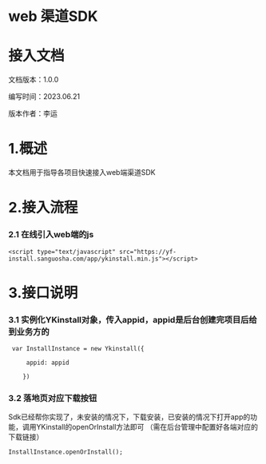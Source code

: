 # **web 渠道SDK**

# **接入文档**

文档版本：1.0.0

编写时间：2023.06.21

版本作者：李运




  

# **1.概述**

本文档用于指导各项目快速接入web端渠道SDK

  

# **2.接入流程**

### **2.1  在线引入web端的js**

```
<script type="text/javascript" src="https://yf-install.sanguosha.com/app/ykinstall.min.js"></script>        
```
  

# **3.接口说明**

### **3.1 实例化YKinstall对象，传入appid，appid是后台创建完项目后给到业务方的**

```
 var InstallInstance = new Ykinstall({

     appid: appid

    })
```

  

### **3.2 落地页对应下载按钮**

Sdk已经帮你实现了，未安装的情况下，下载安装，已安装的情况下打开app的功能，调用YKinstall的openOrInstall方法即可 （需在后台管理中配置好各端对应的下载链接）

```
InstallInstance.openOrInstall();
```